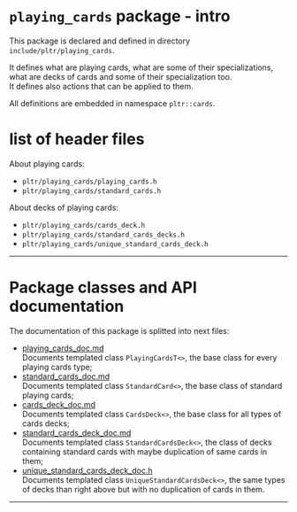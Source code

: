# `playing_cards` package - intro

This package is declared and defined in directory `include/pltr/playing_cards`.

It defines what are playing cards, what are some of their specializations, 
what are decks of cards and some of their specialization too.  
It defines also actions that can be applied to them.

All definitions are embedded in namespace `pltr::cards`.


# list of header files

About playing cards:
- `pltr/playing_cards/playing_cards.h`
- `pltr/playing_cards/standard_cards.h`

About decks of playing cards:
- `pltr/playing_cards/cards_deck.h`
- `pltr/playing_cards/standard_cards_decks.h`
- `pltr/playing_cards/unique_standard_cards_deck.h`


---

# Package classes and API documentation

The documentation of this package is splitted into next files:
- [playing_cards_doc.md](./playing_cards_doc.md)  
Documents templated class `PlayingCardsT<>`, the base class for every playing cards type;
- [standard_cards_doc.md](./standard_cards_doc.md)  
Documents templated class `StandardCard<>`, the base class of standard playing cards;
- [cards_deck_doc.md](./cards_deck_doc.md)  
Documents templated class `CardsDeck<>`, the base class for all types of cards decks;
- [standard_cards_deck_doc.md](./standard_cards_deck_doc.md)  
Documents templated class `StandardCardsDeck<>`, the class of decks containing standard cards with maybe duplication of same cards in them;
- [unique_standard_cards_deck_doc.h](./unique_standard_cards_deck_doc.h)  
Documents templated class `UniqueStandardCardsDeck<>`, the same types of decks than right above but with no duplication of cards in them.

---
